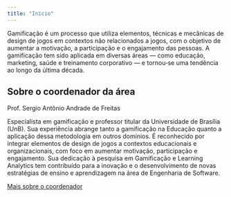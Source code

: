 ```yaml
---
title: "Início"
---
```


Gamificação é um processo que utiliza elementos, técnicas e mecânicas de design de jogos em contextos não relacionados a jogos, com o objetivo de aumentar a motivação, a participação e o engajamento das pessoas. A gamificação tem sido aplicada em diversas áreas — como educação, marketing, saúde e treinamento corporativo — e tornou‑se uma tendência ao longo da última década.

## Sobre o coordenador da área
Prof. Sergio Antônio Andrade de Freitas

Especialista em gamificação e professor titular da Universidade de Brasília (UnB). Sua experiência abrange tanto a gamificação na Educação quanto a aplicação dessa metodologia em outros domínios. É reconhecido por integrar elementos de design de jogos a contextos educacionais e organizacionais, com foco em aumentar motivação, participação e engajamento. Sua dedicação à pesquisa em Gamificação e Learning Analytics tem contribuído para a inovação e o desenvolvimento de novas estratégias de ensino e aprendizagem na área de Engenharia de Software.

[Mais sobre o coordenador](/pt/about/)
